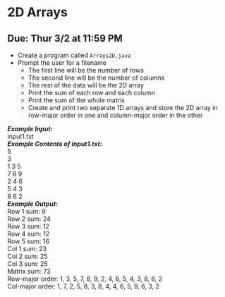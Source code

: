 # 2D Arrays

## Due: Thur 3/2 at 11:59 PM

- Create a program called `Arrays2D.java`
- Prompt the user for a filename
  - The first line will be the number of rows
  - The second line will be the number of columns
  - The rest of the data will be the 2D array
  - Print the sum of each row and each column
  - Print the sum of the whole matrix
  - Create and print two separate 1D arrays and store the 2D array in row-major order in one and column-major order in the other

***Example Input:***\
input1.txt\
***Example Contents of input1.txt:***\
5\
3\
1 3 5\
7 8 9\
2 4 6\
5 4 3\
8 6 2\
***Example Output:***\
Row 1 sum: 9\
Row 2 sum: 24\
Row 3 sum: 12\
Row 4 sum: 12\
Row 5 sum: 16\
Col 1 sum: 23\
Col 2 sum: 25\
Col 3 sum: 25\
Matrix sum: 73\
Row-major order: 1, 3, 5, 7, 8, 9, 2, 4, 6, 5, 4, 3, 8, 6, 2\
Col-major order: 1, 7, 2, 5, 8, 3, 8, 4, 4, 6, 5, 9, 6, 3, 2
